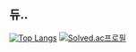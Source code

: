 ## 듀..

[![Top Langs](https://github-readme-stats.vercel.app/api/top-langs/?username=b1anca&layout=compact)](https://github.com/anuraghazra/github-readme-stats)
[![Solved.ac프로필](http://mazassumnida.wtf/api/v2/generate_badge?boj=b1anca)](https://solved.ac/b1anca)  
